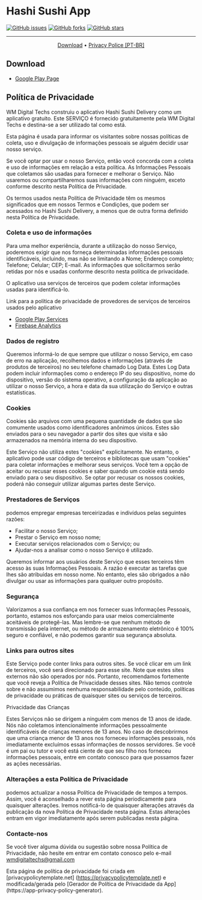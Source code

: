 # Hashi Sushi App

[![GitHub issues](https://img.shields.io/github/issues/wendreof/hashiSushiApp)](https://github.com/wendreof/hashiSushiApp/issues)
[![GitHub forks](https://img.shields.io/github/forks/wendreof/hashiSushiApp)](https://github.com/wendreof/hashiSushiApp/network)
[![GitHub stars](https://img.shields.io/github/stars/wendreof/hashiSushiApp)](https://github.com/wendreof/hashiSushiApp/stargazers)

-------
<p align="center">
    <a href="#motivation">Download</a> &bull;
    <a href="#policeprivacy">Privacy Police [PT-BR]</a>
</p>

## Download
*  [Google Play Page](https://play.google.com/store/apps/details?id=design.wendreo.hashisushi)

## Política de Privacidade

WM Digital Techs construiu o aplicativo Hashi Sushi Delivery como um aplicativo gratuito. Este SERVIÇO é fornecido gratuitamente pela WM Digital Techs e destina-se a ser utilizado tal como está.

Esta página é usada para informar os visitantes sobre nossas políticas de coleta, uso e divulgação de informações pessoais se alguém decidir usar nosso serviço.

Se você optar por usar o nosso Serviço, então você concorda com a coleta e uso de informações em relação a esta política. As Informações Pessoais que coletamos são usadas para fornecer e melhorar o Serviço. Não usaremos ou compartilharemos suas informações com ninguém, exceto conforme descrito nesta Política de Privacidade.

Os termos usados nesta Política de Privacidade têm os mesmos significados que em nossos Termos e Condições, que podem ser acessados no Hashi Sushi Delivery, a menos que de outra forma definido nesta Política de Privacidade.

### Coleta e uso de informações

Para uma melhor experiência, durante a utilização do nosso Serviço, poderemos exigir que nos forneça determinadas informações pessoais identificáveis, incluindo, mas não se limitando a Nome; Endereço completo; Telefone; Celular; CEP; E-mail. As informações que solicitarmos serão retidas por nós e usadas conforme descrito nesta política de privacidade.

O aplicativo usa serviços de terceiros que podem coletar informações usadas para identificá-lo.

Link para a política de privacidade de provedores de serviços de terceiros usados pelo aplicativo

*  [Google Play Services](https://www.google.com/policies/privacy/)
*  [Firebase Analytics](https://firebase.google.com/policies/analytics)

### Dados de registro

Queremos informá-lo de que sempre que utilizar o nosso Serviço, em caso de erro na aplicação, recolhemos dados e informações (através de produtos de terceiros) no seu telefone chamado Log Data. Estes Log Data podem incluir informações como o endereço IP do seu dispositivo, nome do dispositivo, versão do sistema operativo, a configuração da aplicação ao utilizar o nosso Serviço, a hora e data da sua utilização do Serviço e outras estatísticas.

### Cookies

Cookies são arquivos com uma pequena quantidade de dados que são comumente usados como identificadores anônimos únicos. Estes são enviados para o seu navegador a partir dos sites que visita e são armazenados na memória interna do seu dispositivo.

Este Serviço não utiliza estes "cookies" explicitamente. No entanto, o aplicativo pode usar código de terceiros e bibliotecas que usam "cookies" para coletar informações e melhorar seus serviços. Você tem a opção de aceitar ou recusar esses cookies e saber quando um cookie está sendo enviado para o seu dispositivo. Se optar por recusar os nossos cookies, poderá não conseguir utilizar algumas partes deste Serviço.

### Prestadores de Serviços

podemos empregar empresas terceirizadas e indivíduos pelas seguintes razões:

*  Facilitar o nosso Serviço;
*  Prestar o Serviço em nosso nome;
*  Executar serviços relacionados com o Serviço; ou
*  Ajudar-nos a analisar como o nosso Serviço é utilizado.

Queremos informar aos usuários deste Serviço que esses terceiros têm acesso às suas Informações Pessoais. A razão é executar as tarefas que lhes são atribuídas em nosso nome. No entanto, eles são obrigados a não divulgar ou usar as informações para qualquer outro propósito.

### Segurança

Valorizamos a sua confiança em nos fornecer suas Informações Pessoais, portanto, estamos nos esforçando para usar meios comercialmente aceitáveis de protegê-las. Mas lembre-se que nenhum método de transmissão pela internet, ou método de armazenamento eletrônico é 100% seguro e confiável, e não podemos garantir sua segurança absoluta.

### Links para outros sites

Este Serviço pode conter links para outros sites. Se você clicar em um link de terceiros, você será direcionado para esse site. Note que estes sites externos não são operados por nós. Portanto, recomendamos fortemente que você reveja a Política de Privacidade desses sites. Não temos controle sobre e não assumimos nenhuma responsabilidade pelo conteúdo, políticas de privacidade ou práticas de quaisquer sites ou serviços de terceiros.

Privacidade das Crianças

Estes Serviços não se dirigem a ninguém com menos de 13 anos de idade. Nós não coletamos intencionalmente informações pessoalmente identificáveis de crianças menores de 13 anos. No caso de descobrirmos que uma criança menor de 13 anos nos forneceu informações pessoais, nós imediatamente excluímos essas informações de nossos servidores. Se você é um pai ou tutor e você está ciente de que seu filho nos forneceu informações pessoais, entre em contato conosco para que possamos fazer as ações necessárias.

### Alterações a esta Política de Privacidade

podemos actualizar a nossa Política de Privacidade de tempos a tempos. Assim, você é aconselhado a rever esta página periodicamente para quaisquer alterações. Iremos notificá-lo de quaisquer alterações através da publicação da nova Política de Privacidade nesta página. Estas alterações entram em vigor imediatamente após serem publicadas nesta página.

### Contacte-nos

Se você tiver alguma dúvida ou sugestão sobre nossa Política de Privacidade, não hesite em entrar em contato conosco pelo e-mail wmdigitaltechs@gmail.com

Esta página de política de privacidade foi criada em [privacypolicytemplate.net] (https://privacypolicytemplate.net) e modificada/gerada pelo [Gerador de Política de Privacidade da App] (https://app-privacy-policy-generator).
